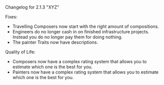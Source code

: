 Changelog for 2.1.3 "XYZ"

Fixes:
- Travelling Composers now start with the right amount of compositions.
- Engineers do no longer cash in on finished infrastructure projects. Instead you do no longer pay them for doing nothing.
- The painter Traits now have descriptions.

Quality of Life:
- Composers now have a complex rating system that allows you to estimate which one is the best for you.
- Painters now have a complex rating system that allows you to estimate which one is the best for you.

